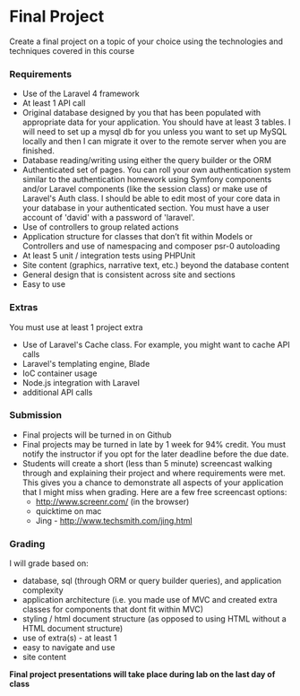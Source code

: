 Final Project
=============

Create a final project on a topic of your choice using the technologies and techniques covered in this course

### Requirements

* Use of the Laravel 4 framework 
* At least 1 API call
* Original database designed by you that has been populated with appropriate data for
your application. You should have at least 3 tables. I will need to set up a mysql db for you unless you want to set up MySQL locally and then I can migrate it over to the remote server when you are finished.
* Database reading/writing using either the query builder or the ORM
* Authenticated set of pages. You can roll your own authentication system similar to the authentication homework using Symfony components and/or Laravel components (like the session class) or make use of Laravel's Auth class. I should be able to edit most of your core data in your database in your authenticated section. You must have a user account of 'david' with a password of 'laravel'.
* Use of controllers to group related actions 
* Application structure for classes that don’t fit within Models or Controllers and use of 
namespacing and composer psr-0 autoloading
* At least 5 unit / integration tests using PHPUnit
* Site content (graphics, narrative text, etc.) beyond the database content
* General design that is consistent across site and sections 
* Easy to use 

### Extras

You must use at least 1 project extra

* Use of Laravel's Cache class. For example, you might want to cache API calls
* Laravel's templating engine, Blade
* IoC container usage
* Node.js integration with Laravel
* additional API calls

### Submission

* Final projects will be turned in on Github
* Final projects may be turned in late by 1 week for 94% credit. You must notify the instructor if you opt for the later deadline before the due date.
* Students will create a short (less than 5 minute) screencast walking through and explaining their project and where requirements were met. This gives you a chance to demonstrate all aspects of your application that I might miss when grading. Here are a few free screencast options:
	* http://www.screenr.com/ (in the browser)
	* quicktime on mac
	* Jing - http://www.techsmith.com/jing.html

### Grading

I will grade based on:

* database, sql (through ORM or query builder queries), and application complexity
* application architecture (i.e. you made use of MVC and created extra classes for components that dont fit within MVC)
* styling / html document structure (as opposed to using HTML without a HTML document structure)
* use of extra(s) - at least 1
* easy to navigate and use
* site content


__Final project presentations will take place during lab on the last day of class__



